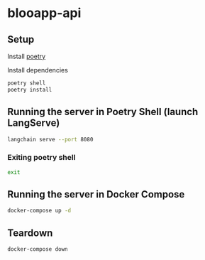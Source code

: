 # blooapp-api

## Setup

Install [poetry](https://python-poetry.org/docs/#installing-with-the-official-installer)

Install dependencies

```bash
poetry shell
poetry install
```

## Running the server in Poetry Shell (launch LangServe)

```bash
langchain serve --port 8080
```

### Exiting poetry shell

```bash
exit
```

## Running the server in Docker Compose

```bash
docker-compose up -d
```

## Teardown

```bash
docker-compose down
```
